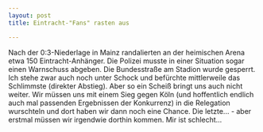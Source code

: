 ```yaml
---
layout: post
title: Eintracht-"Fans" rasten aus

---
```


Nach der 0:3-Niederlage in Mainz randalierten an der heimischen Arena etwa 150 Eintracht-Anhänger. Die Polizei musste in einer Situation sogar einen Warnschuss abgeben. Die Bundesstraße am Stadion wurde gesperrt. Ich stehe zwar auch noch unter Schock und befürchte mittlerweile das Schlimmste (direkter Abstieg). Aber so ein Scheiß bringt uns auch nicht weiter. Wir müssen uns mit einem Sieg gegen Köln (und hoffentlich endlich auch mal passenden Ergebnissen der Konkurrenz) in die Relegation wurschteln und dort haben wir dann noch eine Chance. Die letzte... - aber erstmal müssen wir irgendwie dorthin kommen. Mir ist schlecht...


